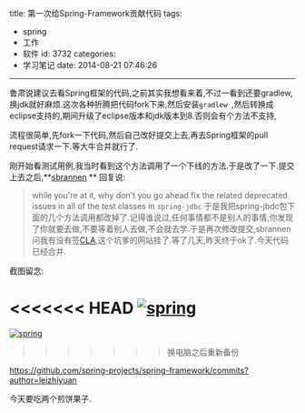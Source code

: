 title: 第一次给Spring-Framework贡献代码
tags:
  - spring
  - 工作
  - 软件
id: 3732
categories:
  - 学习笔记
date: 2014-08-21 07:46:26
---

鲁肃说建议去看Spring框架的代码,之前其实我想看来着,不过一看到还要gradlew,换jdk就好麻烦.这次各种折腾把代码fork下来,然后安装`gradlew `,然后转换成eclipse支持的,期间升级了eclipse版本和jdk版本到8.否则会有个方法不支持,

流程很简单,先fork一下代码,然后自己改好提交上去,再去Spring框架的pull request请求一下.等大牛合并就行了.

刚开始看测试用例,我当时看到这个方法调用了一个下线的方法.于是改了一下.提交上去之后,**[sbrannen](https://github.com/sbrannen) ** 回复说:
> while you're at it, why don't you go ahead fix the related deprecated issues in all of the test classes in `spring-jdbc`
于是我把spring-jbdc包下面的几个方法调用都改掉了.记得谁说过,任何事情都不是别人的事情,你发现了你就要去做,不要等着别人去做,不会就去学.于是再次修改提交,sbrannen 问我有没有签[CLA](https://support.springsource.com/spring_committer_signup.),这个坑爹的网站挂了.等了几天,昨天终于ok了.今天代码已经合并.

截图留念:

<<<<<<< HEAD
[![spring]({{BASE_PATH}}/images/56d25e223f79e6ffdb3162ac7658124363f1d82e.png)](http://leaverimage.b0.upaiyun.com/2014/08/spring.png)
=======
[![spring](/images/56d25e223f79e6ffdb3162ac7658124363f1d82e.png)](http://leaverimage.b0.upaiyun.com/2014/08/spring.png)
>>>>>>> 换电脑之后重新备份

https://github.com/spring-projects/spring-framework/commits?author=leizhiyuan

今天要吃两个煎饼果子.